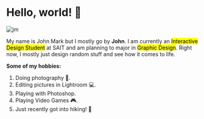 # Hello, world! 👋

![jm](https://github.com/user-attachments/assets/fcf5e43c-e125-449d-9725-45fbe53dcb63)

My name is John Mark but I mostly go by **John**.
I am currently an <mark>Interactive Design Student</mark> at SAIT and am planning to major in <mark>Graphic Design</mark>. 
Right now, I mostly just design random stuff and see how it comes to life.

**Some of my hobbies:**
1. Doing photography 📸.
2. Editing pictures in Lightroom 💻.
3. Playing with Photoshop.
4. Playing Video Games 🎮.
5. Just recently got into hiking! 🥾